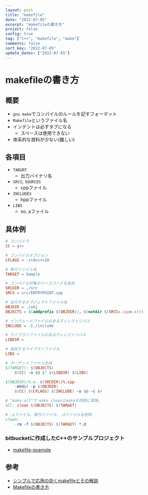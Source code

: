 ```yaml
---
layout: post
title: "makefile"
date: "2022-07-05"
excerpt: "makefileの書き方"
project: false
config: true
tag: ["C++", "makefile", "make"]
comments: false
sort_key: "2022-07-05"
update_dates: ["2022-07-05"]
---
```


# makefileの書き方

## 概要
 - `gnu make`でコンパイルのルールを記すフォーマット
 - `Makefile`というファイル名
 - インデントは必ずタブになる
   - スペースは使用できない
 - 体系的な資料が少ない(難しい)

## 各項目
 - `TARGRT`
   - 出力バイナリ名
 - `SRCS`, `SOURCES`
   - cppファイル
 - `INCLUDES`
   - hppファイル
 - `LIBS`
   - so, aファイル

## 具体例

```makefile
# コンパイラ
CC = g++

# コンパイルオプション
CFLAGS = -std=c++20

# 実行ファイル名
TARGET = Sample

# コンパイル対象のソースコードを追加
SRCDIR = ./src
SRCS = src/ENTRYPOINT.cpp

# 出力するオブジェクトファイル名
OBJDIR = ./obj
OBJECTS = $(addprefix $(OBJDIR)/, $(notdir $(SRCS:.cpp=.o)))

# インクルードファイルのあるディレクトリパス
INCLUDE = -I./include

# ライブラリファイルのあるディレクトリパス
LIBDIR =

# 追加するライブラリファイル
LIBS =

# ターゲットファイル生成
$(TARGET): $(OBJECTS)
    $(CC) -o $@ $^ $(LIBDIR) $(LIBS)

$(OBJDIR)/%.o: $(SRCDIR)/%.cpp
    -mkdir -p $(OBJDIR)
    $(CC) $(CFLAGS) $(INCLUDE) -o $@ -c $<

# "make all"で make cleanとmakeを同時に実施。
all: clean $(OBJECTS) $(TARGET)

# .oファイル、実行ファイル、.dファイルを削除
clean:
    -rm -f $(OBJECTS) $(TARGET) *.d
```

### bitbucketに作成したC++のサンプルプロジェクト
 - [makefile-example](https://bitbucket.org/nardtree/makefile-example/src/main/)

## 参考
 - [シンプルで応用の効くmakefileとその解説](http://urin.github.io/posts/2013/simple-makefile-for-clang)
 - [Makefileの書き方](https://zenn.dev/yagiyuki/articles/b5545c3b546bbeb662bf)
